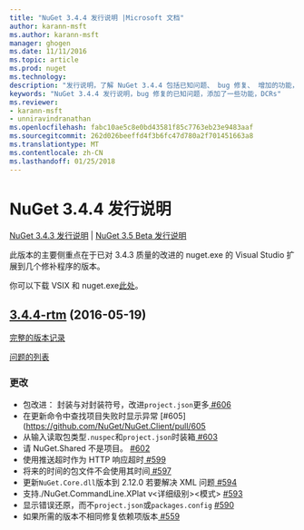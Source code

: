 ```yaml
---
title: "NuGet 3.4.4 发行说明 |Microsoft 文档"
author: karann-msft
ms.author: karann-msft
manager: ghogen
ms.date: 11/11/2016
ms.topic: article
ms.prod: nuget
ms.technology: 
description: "发行说明，了解 NuGet 3.4.4 包括已知问题、 bug 修复、 增加的功能，以及 DCRs。"
keywords: "NuGet 3.4.4 发行说明，bug 修复的已知问题，添加了一些功能，DCRs"
ms.reviewer:
- karann-msft
- unniravindranathan
ms.openlocfilehash: fabc10ae5c8e0bd43581f85c7763eb23e9483aaf
ms.sourcegitcommit: 262d026beeffd4f3b6fc47d780a2f701451663a8
ms.translationtype: MT
ms.contentlocale: zh-CN
ms.lasthandoff: 01/25/2018
---
```

# <a name="nuget-344-release-notes"></a>NuGet 3.4.4 发行说明

[NuGet 3.4.3 发行说明](../release-notes/nuget-3.4.3.md) | [NuGet 3.5 Beta 发行说明](../release-notes/nuget-3.5-Beta.md)

此版本的主要侧重点在于已对 3.4.3 质量的改进的 nuget.exe 的 Visual Studio 扩展到几个修补程序的版本。

你可以下载 VSIX 和 nuget.exe[此处](https://dist.nuget.org/index.html)。

## <a name="344-rtmhttpsgithubcomnugetnugetclienttree344-rtm-2016-05-19"></a>[3.4.4-rtm](https://github.com/NuGet/NuGet.Client/tree/3.4.4-rtm) (2016-05-19)

[完整的版本记录](https://github.com/NuGet/NuGet.Client/compare/3.5.0-beta-final...3.4.4-rtm)

[问题的列表](https://github.com/NuGet/Home/issues?q=is%3Aissue+milestone%3A3.4.4+is%3Aclosed)

### <a name="changes"></a>更改

- 包改进： 封装与对封装符号，改进`project.json`更多[ \#606](https://github.com/NuGet/NuGet.Client/pull/606)
- 在更新命令中查找项目失败时显示异常 [\#605] (https://github.com/NuGet/NuGet.Client/pull/605
- 从输入读取包类型`.nuspec`和`project.json`时装箱[ \#603](https://github.com/NuGet/NuGet.Client/pull/603)
- 请 NuGet.Shared 不是项目。 [\#602](https://github.com/NuGet/NuGet.Client/pull/602)
- 使用推送超时作为 HTTP 响应超时[ \#599](https://github.com/NuGet/NuGet.Client/pull/599)
- 将来的时间的包文件不会使用其时间[ \#597](https://github.com/NuGet/NuGet.Client/pull/597)
- 更新`NuGet.Core.dll`版本到 2.12.0 若要解决 XML 问题[ \#594](https://github.com/NuGet/NuGet.Client/pull/594)
- 支持./NuGet.CommandLine.XPlat v\<详细级别\>\<模式\> [ \#593](https://github.com/NuGet/NuGet.Client/pull/593)
- 显示错误还原，而不`project.json`或`packages.config` [ \#590](https://github.com/NuGet/NuGet.Client/pull/590)
- 如果所需的版本不相同修复依赖项版本[ \#559](https://github.com/NuGet/NuGet.Client/pull/559)